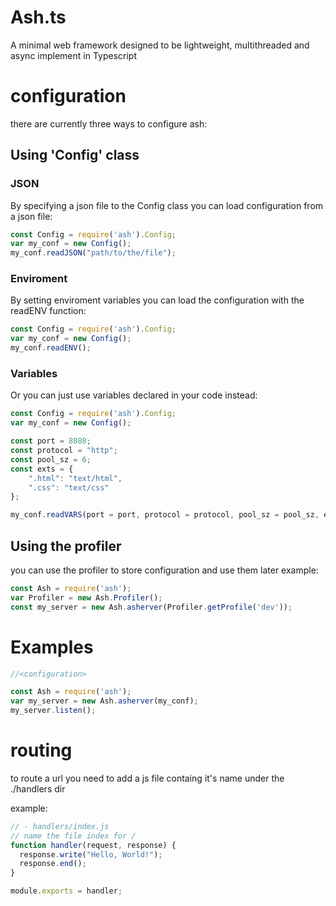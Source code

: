# Ash.ts
A minimal web framework designed to be lightweight, multithreaded and async implement in Typescript

# configuration
there are currently three ways to configure ash:

## Using 'Config' class
### JSON
By specifying a json file to the Config class you can load configuration from a json file:
```typescript
const Config = require('ash').Config;
var my_conf = new Config();
my_conf.readJSON("path/to/the/file");
```

### Enviroment
By setting enviroment variables you can load the configuration with the readENV function:
```typescript
const Config = require('ash').Config;
var my_conf = new Config();
my_conf.readENV();
```

### Variables
Or you can just use variables declared in your code instead:
```typescript
const Config = require('ash').Config;
var my_conf = new Config();

const port = 8080;
const protocol = "http";
const pool_sz = 6;
const exts = {
	".html": "text/html",
	".css": "text/css"
};

my_conf.readVARS(port = port, protocol = protocol, pool_sz = pool_sz, exts = exts)
```

## Using the profiler
you can use the profiler to store configuration and use them later
example:
```typescript
const Ash = require('ash');
var Profiler = new Ash.Profiler();
const my_server = new Ash.asherver(Profiler.getProfile('dev'));
```
# Examples
```typescript
//<configuration>

const Ash = require('ash');
var my_server = new Ash.asherver(my_conf);
my_server.listen();
```

# routing
to route a url you need to add a js file containg it's name under the ./handlers dir

example:
```javascript
// - handlers/index.js
// name the file index for /
function handler(request, response) {
  response.write("Hello, World!");
  response.end();
}

module.exports = handler;
```
